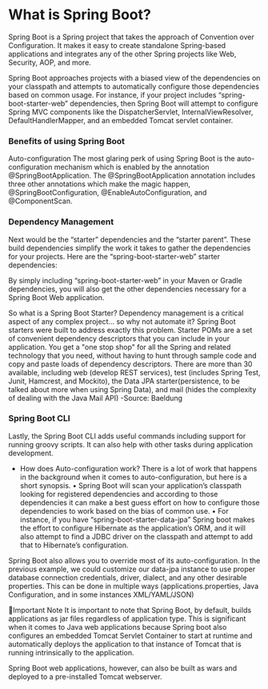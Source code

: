 # What is Spring Boot?

Spring Boot is a Spring project that takes the approach of Convention over Configuration. It makes it easy to create standalone Spring-based applications and integrates any of the other Spring projects like Web, Security, AOP, and more.

Spring Boot approaches projects with a biased view of the dependencies on your classpath and attempts to automatically configure those dependencies based on common usage. For instance, if your project includes “spring-boot-starter-web” dependencies, then Spring Boot will attempt to configure Spring MVC components like the DispatcherServlet, InternalViewResolver, DefaultHandlerMapper, and an embedded Tomcat servlet container.

### Benefits of using Spring Boot
Auto-configuration
The most glaring perk of using Spring Boot is the auto-configuration mechanism which is enabled by the annotation @SpringBootApplication. 
The @SpringBootApplication annotation includes three other annotations which make the magic happen, @SpringBootConfiguration, @EnableAutoConfiguration, and @ComponentScan. 

### Dependency Management
Next would be the “starter” dependencies and the “starter parent”. These build dependencies simplify the work it takes to gather the dependencies for your projects. Here are the “spring-boot-starter-web” starter dependencies:




By simply including “spring-boot-starter-web” in your Maven or Gradle dependencies, you will also get the other dependencies necessary for a Spring Boot Web application. 

So what is a Spring Boot Starter?
Dependency management is a critical aspect of any complex project… so why not automate it? Spring Boot starters were built to address exactly this problem. Starter POMs are a set of convenient dependency descriptors that you can include in your application. You get a "one stop shop" for all the Spring and related technology that you need, without having to hunt through sample code and copy and paste loads of dependency descriptors. There are more than 30 available, including web (develop REST services), test (includes Spring Test, Junit, Hamcrest, and Mockito), the Data JPA starter(persistence, to be talked about more when using Spring Data), and mail (hides the complexity of dealing with the Java Mail API)
-Source: Baeldung

### Spring Boot CLI
Lastly, the Spring Boot CLI adds useful commands including support for running groovy scripts. It can also help with other tasks during application development.
* How does Auto-configuration work?
There is a lot of work that happens in the background when it comes to auto-configuration, but here is a short synopsis. 
	• Spring Boot will scan your application’s classpath looking for registered dependencies and according to those dependencies it can make a best guess effort on how to configure those dependencies to work based on the bias of common use. 
	• For instance, if you have “spring-boot-starter-data-jpa” Spring boot makes the effort to configure Hibernate as the application’s ORM, and it will also attempt to find a JDBC driver on the classpath and attempt to add that to Hibernate’s configuration. 

Spring Boot also allows you to override most of its auto-configuration. In the previous example, we could customize our data-jpa instance to use proper database connection credentials, driver, dialect, and any other desirable properties. This can be done in multiple ways (applications.properties, Java Configuration, and in some instances XML/YAML/JSON)


Important Note
It is important to note that Spring Boot, by default, builds applications as jar files regardless of application type. This is significant when it comes to Java web applications because Spring boot also configures an embedded Tomcat Servlet Container to start at runtime and automatically deploys the application to that instance of Tomcat that is running intrinsically to the application. 

Spring Boot web applications, however, can also be built as wars and deployed to a pre-installed Tomcat webserver.





